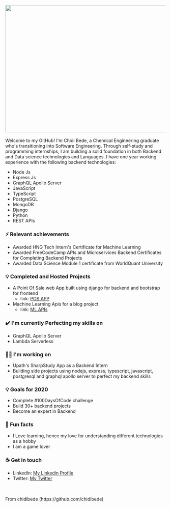 <img src= "https://res.cloudinary.com/chidibede/image/upload/v1595876786/banner.png" height="400" width="1400"></img>
<br>
<br>
Welcome to my GitHub! I'm Chidi Bede, a Chemical Engineering graduate who's transitioning into Software Engineering. Through self-study and programming internships, I am building a solid foundation in both Backend and Data science technologies and Languages. I have one year working experience with the following backend technologies:
- Node Js
- Express Js
- GraphQL Apollo Server
- JavaScript
- TypeScript
- PostgreSQL
- MongoDB
- Django
- Python
- REST APIs

### ⚡ Relevant achievements
- Awarded HNG Tech Intern's Certificate for Machine Learning 
- Awarded FreeCodeCamp APIs and Microservices Backend Certificates for Completing Backend Projects 
- Awarded Data Science Module 1 certificate from WorldQuant University

### 💡 Completed and Hosted Projects
- A Point Of Sale web App built using django for backend and bootstrap for frontend
  - link: <a target="_blank" rel="noopener noreferrer" href = "https://djangopos.herokuapp.com/">POS APP</a> 
- Machine Learning Apis for a blog project
  - link: <a target="_blank" rel="noopener noreferrer" href = "https://lucidblogapis.herokuapp.com/">ML APIs</a> 

### ✔️ I'm currently Perfecting my skills on
- GraphQL Apollo Server
- Lambda Serverless

### 👩‍💻 I'm working on
- Upath's SharpStudy App as a Backend Intern
- Building side projects using nodejs, express, typescript, javascript, postgresql and graphql apollo server to perfect my backend skills


### 💡 Goals for 2020
- Complete #100DaysOfCode challenge
- Build 30+ backend projects 
- Become an expert in Backend


### 🌴 Fun facts
- I Love learning, hence my love for understanding different technologies as a hobby 
- I am a game lover

### ☕ Get in touch
- LinkedIn: <a target="_blank" rel="noopener noreferrer" href = "https://www.linkedin.com/in/chidibede/">My Linkedin Profile</a>
- Twitter: <a target="_blank" rel="noopener noreferrer" href = "https://twitter.com/marshalbede">My Twitter</a>

<br>
<br>
From chidibede (https://github.com/chidibede)
